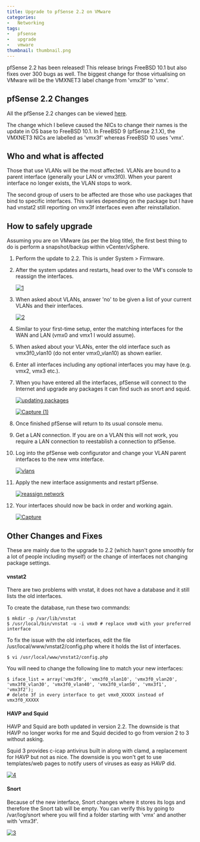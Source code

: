 ```yaml
---
title: Upgrade to pfSense 2.2 on VMware
categories:
-   Networking
tags:
-   pfsense
-   upgrade
-   vmware
thumbnail: thumbnail.png
---
```


pfSense 2.2 has been released! This release brings FreeBSD 10.1 but also fixes over 300 bugs as well. The biggest change for those virtualising on VMware will be the VMXNET3 label change from 'vmx3f' to 'vmx'.

<!-- more -->

## pfSense 2.2 Changes

All the pfSense 2.2 changes can be viewed [here](https://doc.pfsense.org/index.php/2.2_New_Features_and_Changes).

The change which I believe caused the NICs to change their names is the update in OS base to FreeBSD 10.1. In FreeBSD 9 (pfSense 2.1.X), the VMXNET3 NICs are labelled as 'vmx3f' whereas FreeBSD 10 uses 'vmx'.

## Who and what is affected

Those that use VLANs will be the most affected. VLANs are bound to a parent interface (generally your LAN or vmx3f0). When your parent interface no longer exists, the VLAN stops to work.

The second group of users to be affected are those who use packages that bind to specific interfaces. This varies depending on the package but I have had vnstat2 still reporting on vmx3f interfaces even after reinstallation.

## How to safely upgrade

Assuming you are on VMware (as per the blog title), the first best thing to do is perform a snapshot/backup within vCenter/vSphere.

1.  Perform the update to 2.2. This is under System > Firmware.
2.  After the system updates and restarts, head over to the VM's console to reassign the interfaces. 

	[![1]({{page.images}}1.png)]({{page.images}}1.png)

3.  When asked about VLANs, answer 'no' to be given a list of your current VLANs and their interfaces. 

	[![2]({{page.images}}2.png)]({{page.images}}2.png)

4.  Similar to your first-time setup, enter the matching interfaces for the WAN and LAN (vmx0 and vmx1 I would assume).
5.  When asked about your VLANs, enter the old interface such as vmx3f0_vlan10 (do not enter vmx0_vlan10) as shown earlier.
6.  Enter all interfaces including any optional interfaces you may have (e.g. vmx2, vmx3 etc.).
7.  When you have entered all the interfaces, pfSense will connect to the Internet and upgrade any packages it can find such as snort and squid.

	[![updating packages]({{page.images}}updating-packages.png)]({{page.images}}updating-packages.png)

	[![Capture (1)]({{page.images}}capture-1.png)]({{page.images}}capture-1.png)

8.  Once finished pfSense will return to its usual console menu.
9.  Get a LAN connection. If you are on a VLAN this will not work, you require a LAN connection to reestablish a connection to pfSense.
10. Log into the pfSense web configurator and change your VLAN parent interfaces to the new vmx interface.

	[![vlans]({{page.images}}vlans.png)]({{page.images}}vlans.png)

11. Apply the new interface assignments and restart pfSense.

	[![reassign network]({{page.images}}reassign-network.png)]({{page.images}}reassign-network.png)

12. Your interfaces should now be back in order and working again. 

	[![Capture]({{page.images}}capture4.png)]({{page.images}}capture4.png)

## Other Changes and Fixes

These are mainly due to the upgrade to 2.2 (which hasn't gone smoothly for a lot of people including myself) or the change of interfaces not changing package settings.

#### vnstat2

There are two problems with vnstat, it does not have a database and it still lists the old interfaces.

To create the database, run these two commands:

```terminal
$ mkdir -p /var/lib/vnstat
$ /usr/local/bin/vnstat -u -i vmx0 # replace vmx0 with your preferred interface
```

To fix the issue with the old interfaces, edit the file /usr/local/www/vnstat2/config.php where it holds the list of interfaces.

```terminal
$ vi /usr/local/www/vnstat2/config.php
```

You will need to change the following line to match your new interfaces:

```terminal
$ iface_list = array('vmx3f0', 'vmx3f0_vlan10', 'vmx3f0_vlan20', 'vmx3f0_vlan30', 'vmx3f0_vlan40', 'vmx3f0_vlan50', 'vmx3f1', 'vmx3f2');
# delete 3f in every interface to get vmx0_XXXXX instead of vmx3f0_XXXXX
```

#### HAVP and Squid

HAVP and Squid are both updated in version 2.2. The downside is that HAVP no longer works for me and Squid decided to go from version 2 to 3 without asking.

Squid 3 provides c-icap antivirus built in along with clamd, a replacement for HAVP but not as nice. The downside is you won't get to use templates/web pages to notify users of viruses as easy as HAVP did.

[![4]({{page.images}}4.png)]({{page.images}}4.png)

#### Snort

Because of the new interface, Snort changes where it stores its logs and therefore the Snort tab will be empty. You can verify this by going to /var/log/snort where you will find a folder starting with 'vmx' and another with 'vmx3f'.

[![3]({{page.images}}3.png)]({{page.images}}3.png)
